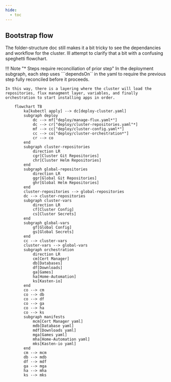 ```yaml
---
hide:
  - toc
---
```

## Bootstrap flow

The folder-structure doc still makes it a bit tricky to see the dependancies and workflow for the cluster.  Ill attempt to clarify that a bit with a confusing speghetti flowchart.

!!! Note "* Steps require reconciliation of prior step"
    In the deployment subgraph, each step uses ```dependsOn`` in the yaml to require the previous step fully reconciled before it proceeds.
    
    In this way, there is a layering where the cluster will load the repositories, flux managment layer, variables, and finally orchestration to start installing apps in order.

```mermaid
    flowchart TB
        ka[kubectl apply] --> dc[deploy-cluster.yaml]
        subgraph deploy
            dc --> mf["deploy/manage-flux.yaml*"]
            dc --> cr["deploy/cluster-repositories.yaml"*]
            mf --> cc["deploy/cluster-config.yaml*"]
            cc --> co["deploy/cluster-orchestration*"]
            cr --> co
        end
        subgraph cluster-repositories
            direction LR
            cgr[Cluster Git Repositories]
            chr[Cluster Helm Repositories]
        end
        subgraph global-repositories
            direction LR
            ggr[Global Git Repositories]
            ghr[Global Helm Repositories]
        end
        cluster-repositories --> global-repositories
        dc --> cluster-repositories
        subgraph cluster-vars
            direction LR
            cf[Cluster Config]
            cs[Cluster Secrets]
        end
        subgraph global-vars
            gf[Global Config]
            gs[Global Secrets]
        end
        cc --> cluster-vars
        cluster-vars --> global-vars
        subgraph orchestration
            direction LR
            cm[Cert Manager]
            db[Databases]
            df[Downloads]
            ga[Games]
            ha[Home-Automation]
            ks[Kasten-io]
        end
        co --> cm
        co --> db
        co --> df
        co --> ga
        co --> ha
        co --> ks
        subgraph manifests
            mcm[Cert Manager yaml]
            mdb[Database yaml]
            mdf[Downloads yaml]
            mga[Games yaml]
            mha[Home-Automation yaml]
            mks[Kasten-io yaml]
        end
        cm --> mcm
        db --> mdb
        df --> mdf
        ga --> mga
        ha --> mha
        ks --> mks
```